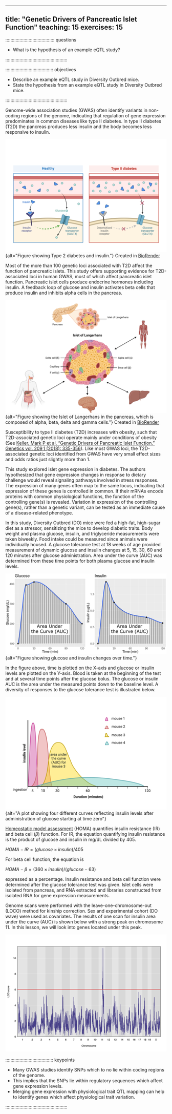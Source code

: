 
---
title: "Genetic Drivers of Pancreatic Islet Function"
teaching: 15
exercises: 15
---

:::::::::::::::::::::::::::::::::::::: questions 

- What is the hypothesis of an example eQTL study?

::::::::::::::::::::::::::::::::::::::::::::::::

::::::::::::::::::::::::::::::::::::: objectives

- Describe an example eQTL study in Diversity Outbred mice.
- State the hypothesis from an example eQTL study in Diversity Outbred mice.

::::::::::::::::::::::::::::::::::::::::::::::::

Genome-wide association studies (GWAS) often identify variants in non-coding 
regions of the genome, indicating that regulation of gene expression 
predominates in common diseases like type II diabetes. In type II diabetes (T2D) 
the pancreas produces less insulin and the body becomes less responsive to 
insulin.

![Insulin resistance in Type 2 diabetes](fig/healthy-vs-T2D.png){alt="Figure showing Type 2 diabetes and insulin."}
Created in [BioRender](https://BioRender.com)


Most of the more than 100 genetic loci associated with T2D affect the function 
of pancreatic islets. This study offers supporting evidence for T2D-associated 
loci in human GWAS, most of which affect pancreatic islet function. Pancreatic 
islet cells produce endocrine hormones including insulin. A feedback loop of 
glucose and insulin activates beta cells that produce insulin and inhibits alpha 
cells in the pancreas.

![Pancreatic islet cells and functions](fig/pancreatic-islet.png){alt="Figure showing the Islet of Langerhans in the pancreas, which is composed of alpha, beta, delta and gamma cells."}
Created in [BioRender](https://BioRender.com)

Susceptibility to type II diabetes (T2D) increases with obesity, such that 
T2D-associated genetic loci operate mainly under conditions of obesity (See 
[Keller, Mark P et al. “Genetic Drivers of Pancreatic Islet Function.” Genetics vol. 209,1 (2018): 335-356](https://www.ncbi.nlm.nih.gov/pmc/articles/PMC5937189/)). Like most GWAS 
loci, the T2D-associated genetic loci identified from GWAS have very small 
effect sizes and odds ratios just slightly more than 1.

This study explored islet gene expression in diabetes. The authors hypothesized 
that gene expression changes in response to dietary challenge would reveal 
signaling pathways involved in stress responses. The expression of many genes
often map to the same locus, indicating that expression of these genes is
controlled in common. If their mRNAs encode proteins with common physiological 
functions, the function of the controlling gene(s) is revealed. Variation in 
expression of the controlling gene(s), rather than a genetic variant, can be 
tested as an immediate cause of a disease-related phenotype.

In this study, Diversity Outbred (DO) mice were fed a high-fat, high-sugar diet 
as a stressor, sensitizing the mice to develop diabetic traits. Body weight and 
plasma glucose, insulin, and triglyceride measurements were taken biweekly. 
Food intake could be measured since animals were individually housed. A glucose 
tolerance test at 18 weeks of age provided measurement of dynamic glucose and 
insulin changes at 5, 15, 30, 60 and 120 minutes after glucose administration. 
Area under the curve (AUC) was determined from these time points for both plasma 
glucose and insulin levels. 

![Glucose and Insulin glucose tolerance test Plots](fig/gtt_auc_example.png){alt="Figure showing glucose and insulin changes over time."}

In the figure above, time is plotted on the X-axis and glucose or insulin levels
are plotted on the Y-axis. Blood is taken at the beginning of the test and at
several time points after the glucose bolus. The glucose or insulin AUC is the 
area under the measured points down to the baseline level. A diversity of 
responses to the glucose tolerance test is illustrated below.

![Insulin curves following glucose tolerance test](fig/insulin-area-under-curve.png){alt="A plot showing four different curves reflecting insulin levels after administration of glucose starting at time zero"}

[Homeostatic model assessment](https://en.wikipedia.org/wiki/Homeostatic_model_assessment)
(HOMA) quantifies insulin resistance (IR) and beta cell ($\beta$) function. For
IR, the equation quantifying insulin resistance is the product of glucose and
insulin in mg/dL divided by 405.

$HOMA-IR = (glucose \times insulin) / 405$

For beta cell function, the equation is 

$HOMA-\beta = (360 \times insulin) / (glucose - 63)$

expressed as a percentage. Insulin resistance and beta cell function were 
determined after the glucose tolerance test was given. Islet cells were isolated 
from pancreas, and RNA extracted and libraries constructed from isolated RNA for 
gene expression measurements.

Genome scans were performed with the leave-one-chromosome-out (LOCO) method for
kinship correction. Sex and experimental cohort (DO wave) were used as 
covariates. The results of one scan for insulin area under the curve (AUC) is 
shown below with a strong peak on chromosome 11. In this lesson, we will look
into genes located under this peak.

![LOD plot for insulin area under the curve](fig/insulin-auc-lod-plot.png)  

::::::::::::::::::::::::::::::::::::: keypoints 

- Many GWAS studies identify SNPs which to no lie within coding regions of the
genome.
- This implies that the SNPs lie within regulatory sequences which affect gene
expression levels.
- Merging gene expression with physiological trait QTL mapping can help to
identify genes which affect physiological trait variation.

::::::::::::::::::::::::::::::::::::::::::::::::
